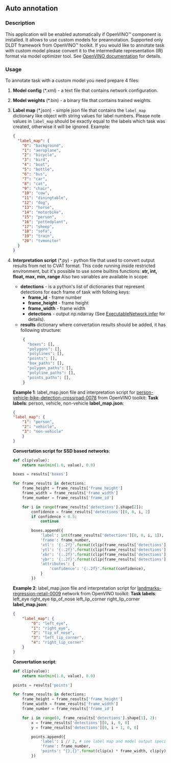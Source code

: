 ## Auto annotation

### Description

This application will be enabled automatically if OpenVINO&trade; component is installed. It allows to use custom models for preannotation.
Supported only DLDT framework from OpenVINO&trade; toolkit. If you would like to annotate task with custom model please convert it to the
intermediate representation (IR) format via model optimizer tool.
See [OpenVINO documentation](https://software.intel.com/en-us/articles/OpenVINO-InferEngine) for details.

### Usage
To annotate task with a custom model you need prepare 4 files:
1. __Model config__ (*.xml) - a text file that contains network configuration.
1. __Model weights__ (*.bin) - a binary file that contains trained weights.
1. __Label map__ (*.json) - simple json file that contains the `label_map` dictionary like object with string values for label numbers.
Please note values in `label_map` should be exactly equal to the labels which task was created, otherwise it will be ignored.
  Example:
    ```json
    {
      "label_map": {
        "0": "background",
        "1": "aeroplane",
        "2": "bicycle",
        "3": "bird",
        "4": "boat",
        "5": "bottle",
        "6": "bus",
        "7": "car",
        "8": "cat",
        "9": "chair",
        "10": "cow",
        "11": "diningtable",
        "12": "dog",
        "13": "horse",
        "14": "motorbike",
        "15": "person",
        "16": "pottedplant",
        "17": "sheep",
        "18": "sofa",
        "19": "train",
        "20": "tvmonitor"
      }
    }
    ```
1. __Interpretation script__ (*.py) - python file that used to convert output results from net to CVAT format. This code running inside restricted environment, but it's possible to use some builtins functions: __str, int, float, max, min, range__
   Also two variables are available in scope:
   * **detections** - is a python's list of dictionaries that represent detections for each frame of task with folloing keys:
      * __frame_id__ - frame number
      * __frame_height__ - frame height
      * __frame_width__ - frame width
      * __detections__ - output np.ndarray (See [ExecutableNetwork.infer](https://software.intel.com/en-us/articles/OpenVINO-InferEngine#inpage-nav-11-6-3) for details).
   * **results** dictionary where convertation results should be added, it has following structure:
     ```python
      {
        "boxes": [],
        "polygons": [],
        "polylines": [],
        "points": [],
        "box_paths": [],
        "polygon_paths": [],
        "polyline_paths": [],
        "points_paths": [],
      }
      ```

    __Example 1__: label_map.json file and interpretation script for
    [person-vehicle-bike-detection-crossroad-0078](https://github.com/opencv/open_model_zoo/blob/2018/intel_models/person-vehicle-bike-detection-crossroad-0078/description/person-vehicle-bike-detection-crossroad-0078.md) from OpenVINO toolkit:
    __Task labels__: person, vehicle, non-vehicle
    __label_map.json__:
    ```json
    {
    "label_map": {
        "1": "person",
        "2": "vehicle",
        "3": "non-vehicle"
        }
    }
    ```
    __Convertation script for SSD based networks__:
    ```python
    def clip(value):
        return max(min(1.0, value), 0.0)

    boxes = results['boxes']

    for frame_results in detections:
        frame_height = frame_results['frame_height']
        frame_width = frame_results['frame_width']
        frame_number = frame_results['frame_id']

        for i in range(frame_results['detections'].shape[2]):
            confidence = frame_results['detections'][0, 0, i, 2]
            if confidence < 0.5:
                continue

            boxes.append({
                'label': int(frame_results['detections'][0, 0, i, 1]),
                'frame': frame_number,
                'xtl': '{:.2f}'.format(clip(frame_results['detections'][0, 0, i, 3]) * frame_width),
                'ytl': '{:.2f}'.format(clip(frame_results['detections'][0, 0, i, 4]) * frame_height),
                'xbr': '{:.2f}'.format(clip(frame_results['detections'][0, 0, i, 5]) * frame_width),
                'ybr': '{:.2f}'.format(clip(frame_results['detections'][0, 0, i, 6]) * frame_height),
                'attributes': {
                    'confidence': '{:.2f}'.format(confidence),
                }
            })
    ```
    __Example 2__: label_map.json file and interpretation script for
    [landmarks-regression-retail-0009](https://github.com/opencv/open_model_zoo/blob/2018/intel_models/landmarks-regression-retail-0009/description/landmarks-regression-retail-0009.md) network from OpenVINO toolkit:
    __Task labels__: left_eye right_eye tip_of_nose left_lip_corner right_lip_corner
    __label_map.json__:
    ```json
    {
        "label_map": {
            "0": "left_eye",
            "1": "right_eye",
            "2": "tip_of_nose",
            "3": "left_lip_corner",
            "4": "right_lip_corner"
        }
    }
    ```
    __Convertation script__:
    ```python
    def clip(value):
        return max(min(1.0, value), 0.0)

    points = results['points']

    for frame_results in detections:
        frame_height = frame_results['frame_height']
        frame_width = frame_results['frame_width']
        frame_number = frame_results['frame_id']

        for i in range(0, frame_results['detections'].shape[1], 2):
            x = frame_results['detections'][0, i, 0, 0]
            y = frame_results['detections'][0, i + 1, 0, 0]

            points.append({
                'label': i // 2, # see label map and model output specification
                'frame': frame_number,
                'points': "{},{}".format(clip(x) * frame_width, clip(y) * frame_height)
            })
    ```
